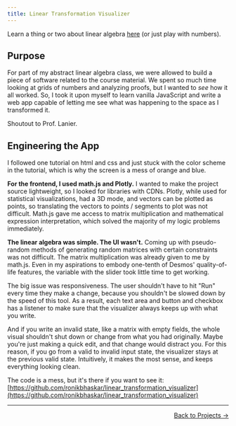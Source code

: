 ```yaml
---
title: Linear Transformation Visualizer
---
```


Learn a thing or two about linear algebra [here](/linear_transformation_visualizer) (or just play with numbers).

## Purpose

For part of my abstract linear algebra class, we were allowed to build a piece of software related to the course material. We spent so much time looking at grids of numbers and analyzing proofs, but I wanted to *see* how it all worked. So, I took it upon myself to learn vanilla JavaScript and write a web app capable of letting me see what was happening to the space as I transformed it.

Shoutout to Prof. Lanier.

## Engineering the App

I followed one tutorial on html and css and just stuck with the color scheme in the tutorial, which is why the screen is a mess of orange and blue.

**For the frontend, I used math.js and Plotly.** I wanted to make the project source lightweight, so I looked for libraries with CDNs. Plotly, while used for statistical visualizations, had a 3D mode, and vectors can be plotted as points, so translating the vectors to points / segments to plot was not difficult. Math.js gave me access to matrix multiplication and mathematical expression interpretation, which solved the majority of my logic problems immediately.

**The linear algebra was simple. The UI wasn't.** Coming up with pseudo-random methods of generating random matrices with certain constraints was not difficult. The matrix multiplication was already given to me by math.js. Even in my aspirations to embody one-tenth of Desmos' quality-of-life features, the variable with the slider took little time to get working. 

The big issue was responsiveness. The user shouldn't have to hit "Run" every time they make a change, because you shouldn't be slowed down by the speed of this tool. As a result, each text area and button and checkbox has a listener to make sure that the visualizer always keeps up with what you write. 

And if you write an invalid state, like a matrix with empty fields, the whole visual shouldn't shut down or change from what you had originally. Maybe you're just making a quick edit, and that change would distract you. For this reason, if you go from a valid to invalid input state, the visualizer stays at the previous valid state. Intuitively, it makes the most sense, and keeps everything looking clean.

The code is a mess, but it's there if you want to see it: [https://github.com/ronikbhaskar/linear_transformation_visualizer](https://github.com/ronikbhaskar/linear_transformation_visualizer)

 ---

<p align="right"><a href="/projects/">Back to Projects →</a></p>